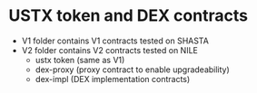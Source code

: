 # USTX token and DEX contracts

* V1 folder contains V1 contracts tested on SHASTA
* V2 folder contains V2 contracts tested on NILE
	* ustx token (same as V1)
	* dex-proxy (proxy contract to enable upgradeability)
	* dex-impl (DEX implementation contracts)
